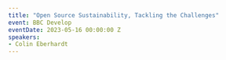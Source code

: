 ```yaml
---
title: "Open Source Sustainability, Tackling the Challenges"
event: BBC Develop
eventDate: 2023-05-16 00:00:00 Z
speakers:
- Colin Eberhardt
---
```

